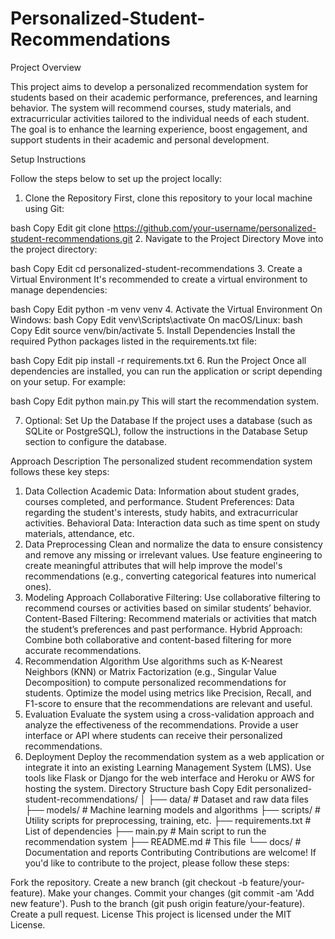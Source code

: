 # Personalized-Student-Recommendations

Project Overview

This project aims to develop a personalized recommendation system for students based on their academic performance, preferences, and learning behavior. The system will recommend courses, study materials, and extracurricular activities tailored to the individual needs of each student. The goal is to enhance the learning experience, boost engagement, and support students in their academic and personal development.

Setup Instructions

Follow the steps below to set up the project locally:

1. Clone the Repository
First, clone this repository to your local machine using Git:

bash
Copy
Edit
git clone https://github.com/your-username/personalized-student-recommendations.git
2. Navigate to the Project Directory
Move into the project directory:

bash
Copy
Edit
cd personalized-student-recommendations
3. Create a Virtual Environment
It's recommended to create a virtual environment to manage dependencies:

bash
Copy
Edit
python -m venv venv
4. Activate the Virtual Environment
On Windows:
bash
Copy
Edit
venv\Scripts\activate
On macOS/Linux:
bash
Copy
Edit
source venv/bin/activate
5. Install Dependencies
Install the required Python packages listed in the requirements.txt file:

bash
Copy
Edit
pip install -r requirements.txt
6. Run the Project
Once all dependencies are installed, you can run the application or script depending on your setup. For example:

bash
Copy
Edit
python main.py
This will start the recommendation system.

7. Optional: Set Up the Database
If the project uses a database (such as SQLite or PostgreSQL), follow the instructions in the Database Setup section to configure the database.

Approach Description
The personalized student recommendation system follows these key steps:

1. Data Collection
Academic Data: Information about student grades, courses completed, and performance.
Student Preferences: Data regarding the student's interests, study habits, and extracurricular activities.
Behavioral Data: Interaction data such as time spent on study materials, attendance, etc.
2. Data Preprocessing
Clean and normalize the data to ensure consistency and remove any missing or irrelevant values.
Use feature engineering to create meaningful attributes that will help improve the model's recommendations (e.g., converting categorical features into numerical ones).
3. Modeling Approach
Collaborative Filtering: Use collaborative filtering to recommend courses or activities based on similar students’ behavior.
Content-Based Filtering: Recommend materials or activities that match the student’s preferences and past performance.
Hybrid Approach: Combine both collaborative and content-based filtering for more accurate recommendations.
4. Recommendation Algorithm
Use algorithms such as K-Nearest Neighbors (KNN) or Matrix Factorization (e.g., Singular Value Decomposition) to compute personalized recommendations for students.
Optimize the model using metrics like Precision, Recall, and F1-score to ensure that the recommendations are relevant and useful.
5. Evaluation
Evaluate the system using a cross-validation approach and analyze the effectiveness of the recommendations.
Provide a user interface or API where students can receive their personalized recommendations.
6. Deployment
Deploy the recommendation system as a web application or integrate it into an existing Learning Management System (LMS).
Use tools like Flask or Django for the web interface and Heroku or AWS for hosting the system.
Directory Structure
bash
Copy
Edit
personalized-student-recommendations/
│
├── data/                   # Dataset and raw data files
├── models/                 # Machine learning models and algorithms
├── scripts/                # Utility scripts for preprocessing, training, etc.
├── requirements.txt        # List of dependencies
├── main.py                 # Main script to run the recommendation system
├── README.md               # This file
└── docs/                   # Documentation and reports
Contributing
Contributions are welcome! If you'd like to contribute to the project, please follow these steps:

Fork the repository.
Create a new branch (git checkout -b feature/your-feature).
Make your changes.
Commit your changes (git commit -am 'Add new feature').
Push to the branch (git push origin feature/your-feature).
Create a pull request.
License
This project is licensed under the MIT License.

